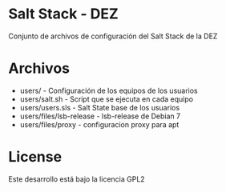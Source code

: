 Salt Stack - DEZ
================

Conjunto de archivos de configuración del Salt Stack de la DEZ

Archivos
========

* users/ - Configuración de los equipos de los usuarios
* users/salt.sh - Script que se ejecuta en cada equipo
* users/users.sls - Salt State base de los usuarios
* users/files/lsb-release - lsb-release de Debian 7
* users/files/proxy - configuracion proxy para apt

License
=======

Este desarrollo está bajo la licencia GPL2
